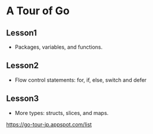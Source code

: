 # A Tour of Go

## Lesson1
- Packages, variables, and functions.

## Lesson2
- Flow control statements: for, if, else, switch and defer

## Lesson3
- More types: structs, slices, and maps.

https://go-tour-jp.appspot.com/list
